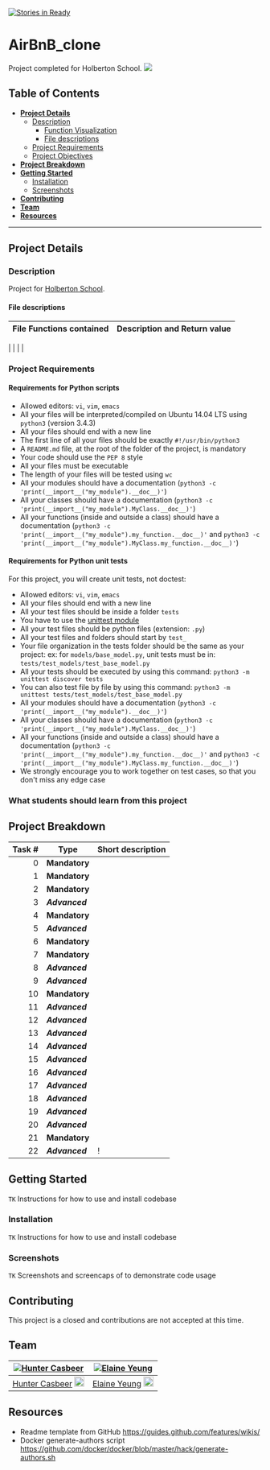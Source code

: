 [![Stories in Ready](https://badge.waffle.io/yeungegs/AirBnB_clone.png?label=ready&title=Ready)](https://waffle.io/yeungegs/AirBnB_clone?utm_source=badge)
# AirBnB_clone
Project completed for Holberton School.
![](https://s3.amazonaws.com/intranet-projects-files/holbertonschool-higher-level_programming+/263/HBTN-hbnb-Final.png)

## Table of Contents
* [**Project Details**](#project-details)
	* [Description](#description)
		* [Function Visualization](#function-visualization)
		* [File descriptions](#file-descriptions)
	* [Project Requirements](#project-requirements)
	* [Project Objectives](#what-students-should-learn-from-this-project)
* [**Project Breakdown**](#project-breakdown)
* [**Getting Started**](#getting-started)
    * [Installation](#installation)
	* [Screenshots](#screenshots)
* [**Contributing**](#contributing)
* [**Team**](#team)
* [**Resources**](#resources)

---
## Project Details

### Description
Project for [Holberton School](https://github.com/holbertonschool/). 

#### File descriptions

File Functions contained | Description and Return value 
------ | :---
 | 
 |
 |
 |

### Project Requirements
#### Requirements for Python scripts
- Allowed editors: `vi`, `vim`, `emacs`
- All your files will be interpreted/compiled on Ubuntu 14.04 LTS using `python3` (version 3.4.3)
- All your files should end with a new line
- The first line of all your files should be exactly `#!/usr/bin/python3`
- A `README.md` file, at the root of the folder of the project, is mandatory
- Your code should use the `PEP 8` style
- All your files must be executable
- The length of your files will be tested using `wc`
- All your modules should have a documentation (`python3 -c 'print(__import__("my_module").__doc__)'`)
- All your classes should have a documentation (`python3 -c 'print(__import__("my_module").MyClass.__doc__)'`)
- All your functions (inside and outside a class) should have a documentation (`python3 -c 'print(__import__("my_module").my_function.__doc__)'` and `python3 -c 'print(__import__("my_module").MyClass.my_function.__doc__)'`)

#### Requirements for Python unit tests
For this project, you will create unit tests, not doctest:

- Allowed editors: `vi`, `vim`, `emacs`
- All your files should end with a new line
- All your test files should be inside a folder `tests`
- You have to use the [unittest module](https://docs.python.org/3.4/library/unittest.html#module-unittest)
- All your test files should be python files (extension: `.py`)
- All your test files and folders should start by `test_`
- Your file organization in the tests folder should be the same as your project: ex: for `models/base_model.py`, unit tests must be in: `tests/test_models/test_base_model.py`
- All your tests should be executed by using this command: `python3 -m unittest discover tests`
- You can also test file by file by using this command: `python3 -m unittest tests/test_models/test_base_model.py`
- All your modules should have a documentation (`python3 -c 'print(__import__("my_module").__doc__)'`)
- All your classes should have a documentation (`python3 -c 'print(__import__("my_module").MyClass.__doc__)'`)
- All your functions (inside and outside a class) should have a documentation (`python3 -c 'print(__import__("my_module").my_function.__doc__)'` and `python3 -c 'print(__import__("my_module").MyClass.my_function.__doc__)'`)
- We strongly encourage you to work together on test cases, so that you don't miss any edge case

### What students should learn from this project

## Project Breakdown
Task # | Type | Short description
 ---: | --- | --- | 
0 | **Mandatory** | 
1 | **Mandatory** | 
2 | **Mandatory** | 
3 | ***Advanced***| 
4 | **Mandatory** | 
5 | ***Advanced***| 
6 | **Mandatory** | 
7 | **Mandatory** | 
8 | ***Advanced***| 
9 | ***Advanced***| 
10 | **Mandatory**  | 
11 | ***Advanced*** | 
12 | ***Advanced*** | 
13 | ***Advanced*** | 
14 | ***Advanced*** | 
15 | ***Advanced*** | 
16 | ***Advanced*** | 
17 | ***Advanced*** | 
18 | ***Advanced*** | 
19 | ***Advanced*** | 
20 | ***Advanced*** | 
21 | **Mandatory**  | 
22 | ***Advanced*** | !

## Getting Started
`TK` Instructions for how to use and install codebase

### Installation
`TK` Instructions for how to use and install codebase

### Screenshots
`TK` Screenshots and screencaps of to demonstrate code usage

## Contributing
This project is a closed and contributions are not accepted at this time. 

## Team

[![Hunter Casbeer]()](https://github.com/spacexengineer) | [![Elaine Yeung](https://avatars3.githubusercontent.com/u/23224088?v=3&s=230)](https://github.com/yeungegs)
:---:|:---:
[Hunter Casbeer](https://github.com/spacexengineer) <a target="_blank" href="https://twitter.com/spacex3ngineer"> <img src="https://cloud.githubusercontent.com/assets/23224088/24941419/2f3fc5ce-1eff-11e7-9ed3-85693579df09.png" height="20"></a> | [Elaine Yeung](https://github.com/yeungegs) <a target="_blank" href="https://twitter.com/egsy"> <img src="https://cloud.githubusercontent.com/assets/23224088/24941419/2f3fc5ce-1eff-11e7-9ed3-85693579df09.png" height="20"></a>

## Resources
* Readme template from GitHub https://guides.github.com/features/wikis/
* Docker generate-authors script https://github.com/docker/docker/blob/master/hack/generate-authors.sh
